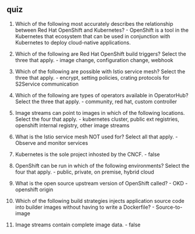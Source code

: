 ## quiz

1. Which of the following most accurately describes the relationship between Red Hat OpenShift and Kubernetes? - OpenShift is a tool in the Kubernetes that ecosystem that can be used in conjunction with Kubernetes to deploy cloud-native applications.

2. Which of the following are Red Hat OpenShift build triggers? Select the three that apply.  - image change, configuration change, webhook

3. Which of the following are possible with Istio service mesh? Select the three that apply. - encrypt, setting policies, crating protocols for S2Service communication

4. Which of the following are types of operators available in OperatorHub? Select the three that apply. - community, red hat, custom controller

5. Image streams can point to images in which of the following locations. Select the four that apply. - kubernetes cluster, public ext registries, openshift internal registry, other image streams

6. What is the Istio service mesh NOT used for? Select all that apply. - Observe and monitor services

7. Kubernetes is the sole project inhosted by the CNCF. - false

8. OpenShift can be run in which of the following environments? Select the four that apply. - public, private, on premise, hybrid cloud

9. What is the open source upstream version of OpenShift called? - OKD - openshift origin

10. Which of the following build strategies injects application source code into builder images without having to write a Dockerfile? - Source-to-image

11. Image streams contain complete image data. - false
